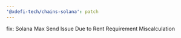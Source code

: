 ```yaml
---
'@xdefi-tech/chains-solana': patch
---
```


fix: Solana Max Send Issue Due to Rent Requirement Miscalculation
